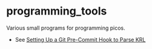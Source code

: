 # programming_tools

Various small programs for programming picos. 

- See [Setting Up a Git Pre-Commit Hook to Parse KRL](https://picolabs.atlassian.net/wiki/spaces/docs/pages/31894725/Setting+Up+a+Git+Pre+Commit+Hook+to+Parse+KRL) 
